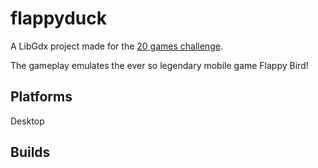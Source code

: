# flappyduck

A LibGdx project made for the [20 games challenge]([url](https://20_games_challenge.gitlab.io/)).

The gameplay emulates the ever so legendary mobile game Flappy Bird!

## Platforms

Desktop

## Builds



